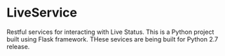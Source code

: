 # LiveService
Restful services for interacting with Live Status.
This is a Python project built using Flask framework.
THese sevices are being built for Python 2.7 release.